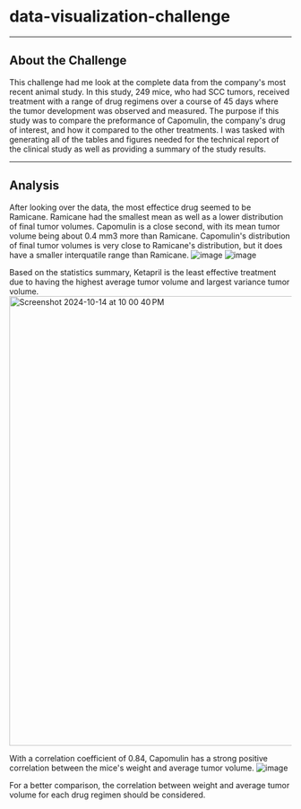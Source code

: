 # data-visualization-challenge
---
## About the Challenge

This challenge had me look at the complete data from the company's most recent animal study. In this study, 249 mice, who had SCC tumors, received treatment with a range of drug regimens over a course of 45 days where the tumor development was observed and measured. The purpose if this study was to compare the preformance of Capomulin, the company's drug of interest, and how it compared to the other treatments.
I was tasked with generating all of the tables and figures needed for the technical report of the clinical study as well as providing a summary of the study results.

---
## Analysis

After looking over the data, the most effectice drug seemed to be Ramicane. Ramicane had the smallest mean as well as a lower distribution of final tumor volumes. Capomulin is a close second, with its mean tumor volume being about 0.4 mm3 more than Ramicane. Capomulin's distribution of final tumor volumes is very close to Ramicane's distribution, but it does have a smaller interquatile range than Ramicane. 
![image](https://github.com/user-attachments/assets/f10e4d7e-12e7-4098-885f-2374f582fb69)
![image](https://github.com/user-attachments/assets/5ffd6b2b-08c7-47d6-aad3-1a72f964e1f3)

Based on the statistics summary, Ketapril is the least effective treatment due to having the highest average tumor volume and largest variance tumor volume. 
<img width="802" alt="Screenshot 2024-10-14 at 10 00 40 PM" src="https://github.com/user-attachments/assets/d8445dc1-ef8f-43e1-9ff8-bf152ab03e1e">

With a correlation coefficient of 0.84, Capomulin has a strong positive correlation between the mice's weight and average tumor volume. 
![image](https://github.com/user-attachments/assets/95312120-9553-4550-8300-17132dbca9e0)

For a better comparison, the correlation between weight and average tumor volume for each drug regimen should be considered.
